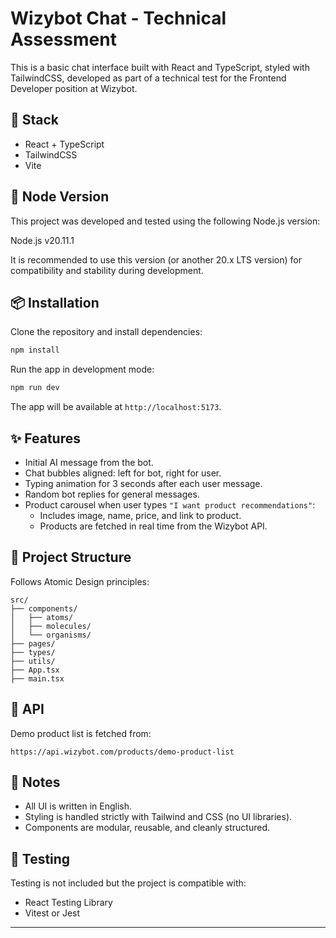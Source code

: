 # Wizybot Chat - Technical Assessment

This is a basic chat interface built with React and TypeScript, styled with TailwindCSS, developed as part of a technical test for the Frontend Developer position at Wizybot.

## 🧰 Stack

- React + TypeScript
- TailwindCSS
- Vite

## 🧾 Node Version

This project was developed and tested using the following Node.js version:

Node.js v20.11.1

It is recommended to use this version (or another 20.x LTS version) for compatibility and stability during development.


## 📦 Installation

Clone the repository and install dependencies:

```bash
npm install
```

Run the app in development mode:

```bash
npm run dev
```

The app will be available at `http://localhost:5173`.

## ✨ Features

- Initial AI message from the bot.
- Chat bubbles aligned: left for bot, right for user.
- Typing animation for 3 seconds after each user message.
- Random bot replies for general messages.
- Product carousel when user types `"I want product recommendations"`:
  - Includes image, name, price, and link to product.
  - Products are fetched in real time from the Wizybot API.

## 📁 Project Structure

Follows Atomic Design principles:

```
src/
├── components/
│   ├── atoms/
│   ├── molecules/
│   └── organisms/
├── pages/
├── types/
├── utils/
├── App.tsx
├── main.tsx
```

## 🔗 API

Demo product list is fetched from:

```
https://api.wizybot.com/products/demo-product-list
```

## 📝 Notes

- All UI is written in English.
- Styling is handled strictly with Tailwind and CSS (no UI libraries).
- Components are modular, reusable, and cleanly structured.

## 🧪 Testing

Testing is not included but the project is compatible with:
- React Testing Library
- Vitest or Jest

---
